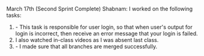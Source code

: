 March 17th (Second Sprint Complete)
Shabnam:
I worked on the following tasks:
1. <Failed login error message> - This task is responsible for user login, so that when user's output for login is incorrect, then receive an error message that your login is failed.
2. I also watched in-class videos as I was absent last class.
3. <Merge conflict> - I made sure that all branches are merged successfully.


